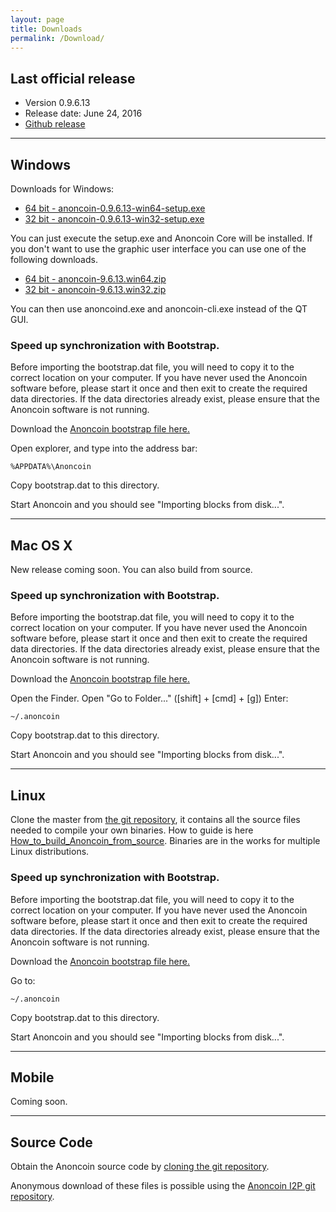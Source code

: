 ```yaml
---
layout: page
title: Downloads
permalink: /Download/
---
```


Last official release
---------------------
<a name="windowsdownload"></a>
-   Version 0.9.6.13
-   Release date: June 24, 2016
-   [Github release](https://github.com/Anoncoin/anoncoin/releases)

--------
## Windows
Downloads for Windows:

- [64 bit - anoncoin-0.9.6.13-win64-setup.exe](https://github.com/Anoncoin/anoncoin/releases/download/5e441d8/anoncoin-0.9.6.13-win64-setup.exe)
- [32 bit - anoncoin-0.9.6.13-win32-setup.exe](https://github.com/Anoncoin/anoncoin/releases/download/5e441d8/anoncoin-0.9.6.13-win32-setup.exe)

You can just execute the setup.exe and Anoncoin Core will be installed. If you don't want to use the graphic user interface you can use one of the following downloads.

- [64 bit - anoncoin-9.6.13.win64.zip](https://github.com/Anoncoin/anoncoin/releases/download/5e441d8/anoncoin-9.6.13.win64.zip)
- [32 bit - anoncoin-9.6.13.win32.zip](https://github.com/Anoncoin/anoncoin/releases/download/5e441d8/anoncoin-9.6.13.win32.zip)

You can then use anoncoind.exe and anoncoin-cli.exe instead of the QT GUI.

### Speed up synchronization with Bootstrap.

Before importing the bootstrap.dat file, you will need to copy it to the correct location on your computer. If you have never used the Anoncoin software before, please start it once and then exit to create the required data directories. If the data directories already exist, please ensure that the Anoncoin software is not running.

Download the [Anoncoin bootstrap file here.](http://hemmelig.selfhosted.greyhat.no/bootstrap.dat)

Open explorer, and type into the address bar:

```
%APPDATA%\Anoncoin
```
<a name="macdownload"></a>

Copy bootstrap.dat to this directory.

Start Anoncoin and you should see "Importing blocks from disk...".


--------
## Mac OS X

New release coming soon. You can also build from source.

### Speed up synchronization with Bootstrap.

Before importing the bootstrap.dat file, you will need to copy it to the correct location on your computer. If you have never used the Anoncoin software before, please start it once and then exit to create the required data directories. If the data directories already exist, please ensure that the Anoncoin software is not running.

Download the [Anoncoin bootstrap file here.](http://hemmelig.selfhosted.greyhat.no/bootstrap.dat)

Open the Finder.
Open "Go to Folder..." ([shift] + [cmd] + [g])
Enter:

```
~/.anoncoin
```
<a name="linuxdownload"></a>
Copy bootstrap.dat to this directory.

Start Anoncoin and you should see "Importing blocks from disk...".


--------
## Linux

Clone the master from [the git repository](https://github.com/Anoncoin/anoncoin), it contains all the source files needed to compile your own binaries. How to guide is here [How_to_build_Anoncoin_from_source](/How_to_build_Anoncoin_from_source). Binaries are in the works for multiple Linux distributions.

### Speed up synchronization with Bootstrap.

Before importing the bootstrap.dat file, you will need to copy it to the correct location on your computer. If you have never used the Anoncoin software before, please start it once and then exit to create the required data directories. If the data directories already exist, please ensure that the Anoncoin software is not running.

Download the [Anoncoin bootstrap file here.](http://hemmelig.selfhosted.greyhat.no/bootstrap.dat)

Go to:
<a name="mobiledownload"></a>
```
~/.anoncoin
```

Copy bootstrap.dat to this directory.

Start Anoncoin and you should see "Importing blocks from disk...".

--------

## Mobile

Coming soon.

--------

## Source Code

Obtain the Anoncoin source code by [cloning the git repository](https://github.com/Anoncoin/anoncoin).

Anonymous download of these files is possible using the [Anoncoin I2P git repository](http://git.repo.i2p/w/anoncoin.git).
